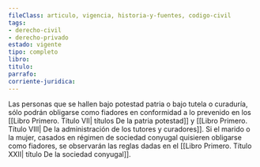 ```yaml
---
fileClass: articulo, vigencia, historia-y-fuentes, codigo-civil
tags:
- derecho-civil
- derecho-privado
estado: vigente
tipo: completo
libro:
titulo:
parrafo:
corriente-juridica:
---
```

Las personas que se hallen bajo potestad patria o bajo tutela o curaduría, sólo podrán obligarse como fiadores en conformidad a lo prevenido en los [[Libro Primero. Título VII| títulos De la patria potestad]] y [[Libro Primero. Título VIII| De la administración de los tutores y curadores]]. Si el marido o la mujer, casados en régimen de sociedad conyugal quisieren obligarse como fiadores, se observarán las reglas dadas en el [[Libro Primero. Título XXII| título De la sociedad conyugal]].